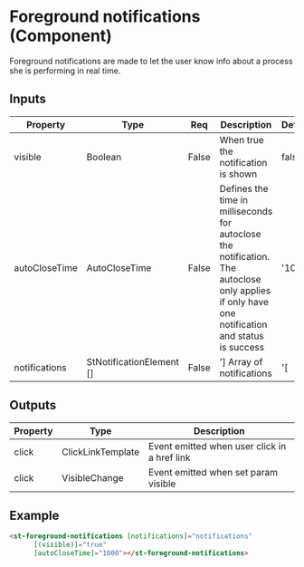 # Foreground notifications (Component)

   Foreground notifications are made to let the user know info about a process she is performing in real time.

## Inputs

| Property      | Type                     | Req   | Description                                                                                                                                     | Default |
| ------------- | ------------------------ | ----- | ----------------------------------------------------------------------------------------------------------------------------------------------- | ------- |
| visible       | Boolean                  | False | When true the notification is shown                                                                                                             | false   |
| autoCloseTime | AutoCloseTime            | False | Defines the time in milliseconds for autoclose the notification. The autoclose only applies if only have one notification and status is success | '1000'  |
| notifications | StNotificationElement [] | False | '] Array of notifications                                                                                                                       | '[      |

## Outputs

| Property | Type              | Description                                  |
| -------- | ----------------- | -------------------------------------------- |
| click    | ClickLinkTemplate | Event emitted when user click in a href link |
| click    | VisibleChange     | Event emitted when set param visible         |

## Example


```html
<st-foreground-notifications [notifications]="notifications"
      [(visible)]="true"
      [autoCloseTime]="1000"></st-foreground-notifications>
```

